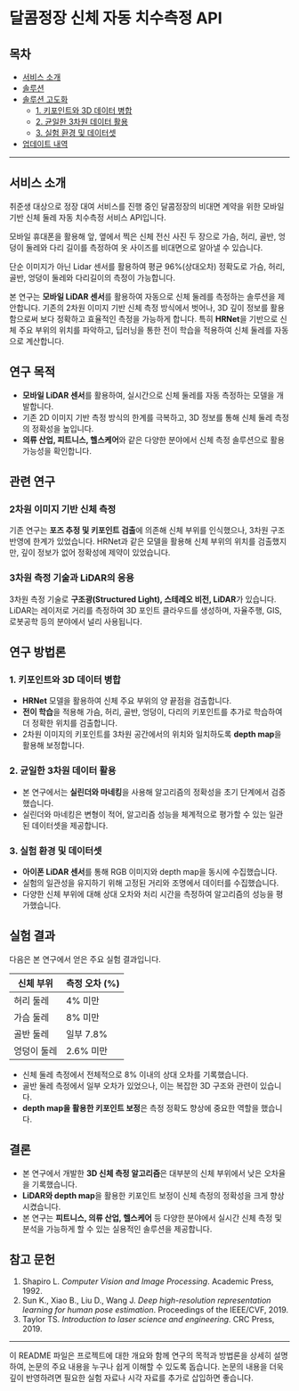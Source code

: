 # 달콤정장 신체 자동 치수측정 API


## 목차
- [서비스 소개](#서비스-소개)
- [솔루션](#솔루션)
- [솔루션 고도화](#솔루션-고도화)
  - [1. 키포인트와 3D 데이터 병합](#1-키포인트와-3d-데이터-병합)
  - [2. 균일한 3차원 데이터 활용](#2-균일한-3차원-데이터-활용)
  - [3. 실험 환경 및 데이터셋](#3-실험-환경-및-데이터셋)
- [업데이트 내역](#업데이트-내역)
---

## 서비스 소개
취준생 대상으로 정장 대여 서비스를 진행 중인 달콤정장의 비대면 계약을 위한
모바일 기반 신체 둘레 자동 치수측정 서비스 API입니다.

모바일 휴대폰을 활용해 앞, 옆에서 찍은 신체 전신 사진 두 장으로
가슴, 허리, 골반, 엉덩이 둘레와 다리 길이를 측정하여 옷 사이즈를 비대면으로 알아낼 수 있습니다.

단순 이미지가 아닌 Lidar 센서를 활용하여 평균 96%(상대오차) 정확도로 가슴, 허리, 골반, 엉덩이 둘레와 다리길이의 측정이 가능합니다.


본 연구는 **모바일 LiDAR 센서**를 활용하여 자동으로 신체 둘레를 측정하는 솔루션을 제안합니다. 기존의 2차원 이미지 기반 신체 측정 방식에서 벗어나, 3D 깊이 정보를 활용함으로써 보다 정확하고 효율적인 측정을 가능하게 합니다. 특히 **HRNet**을 기반으로 신체 주요 부위의 위치를 파악하고, 딥러닝을 통한 전이 학습을 적용하여 신체 둘레를 자동으로 계산합니다.

## 연구 목적

- **모바일 LiDAR 센서**를 활용하여, 실시간으로 신체 둘레를 자동 측정하는 모델을 개발합니다.
- 기존 2D 이미지 기반 측정 방식의 한계를 극복하고, 3D 정보를 통해 신체 둘레 측정의 정확성을 높입니다.
- **의류 산업, 피트니스, 헬스케어**와 같은 다양한 분야에서 신체 측정 솔루션으로 활용 가능성을 확인합니다.

## 관련 연구

### 2차원 이미지 기반 신체 측정
기존 연구는 **포즈 추정 및 키포인트 검출**에 의존해 신체 부위를 인식했으나, 3차원 구조 반영에 한계가 있었습니다. HRNet과 같은 모델을 활용해 신체 부위의 위치를 검출했지만, 깊이 정보가 없어 정확성에 제약이 있었습니다.

### 3차원 측정 기술과 LiDAR의 응용
3차원 측정 기술로 **구조광(Structured Light), 스테레오 비전, LiDAR**가 있습니다. LiDAR는 레이저로 거리를 측정하여 3D 포인트 클라우드를 생성하며, 자율주행, GIS, 로봇공학 등의 분야에서 널리 사용됩니다.

## 연구 방법론

### 1. 키포인트와 3D 데이터 병합

- **HRNet** 모델을 활용하여 신체 주요 부위의 양 끝점을 검출합니다.
- **전이 학습**을 적용해 가슴, 허리, 골반, 엉덩이, 다리의 키포인트를 추가로 학습하여 더 정확한 위치를 검출합니다.
- 2차원 이미지의 키포인트를 3차원 공간에서의 위치와 일치하도록 **depth map**을 활용해 보정합니다.

### 2. 균일한 3차원 데이터 활용

- 본 연구에서는 **실린더와 마네킹**을 사용해 알고리즘의 정확성을 초기 단계에서 검증했습니다.
- 실린더와 마네킹은 변형이 적어, 알고리즘 성능을 체계적으로 평가할 수 있는 일관된 데이터셋을 제공합니다.

### 3. 실험 환경 및 데이터셋

- **아이폰 LiDAR 센서**를 통해 RGB 이미지와 depth map을 동시에 수집했습니다.
- 실험의 일관성을 유지하기 위해 고정된 거리와 조명에서 데이터를 수집했습니다.
- 다양한 신체 부위에 대해 상대 오차와 처리 시간을 측정하여 알고리즘의 성능을 평가했습니다.

## 실험 결과

다음은 본 연구에서 얻은 주요 실험 결과입니다.

| 신체 부위 | 측정 오차 (%) |
|-----------|---------------|
| 허리 둘레 | 4% 미만       |
| 가슴 둘레 | 8% 미만       |
| 골반 둘레 | 일부 7.8%     |
| 엉덩이 둘레 | 2.6% 미만   |

- 신체 둘레 측정에서 전체적으로 8% 이내의 상대 오차를 기록했습니다.
- 골반 둘레 측정에서 일부 오차가 있었으나, 이는 복잡한 3D 구조와 관련이 있습니다.
- **depth map을 활용한 키포인트 보정**은 측정 정확도 향상에 중요한 역할을 했습니다.

## 결론

- 본 연구에서 개발한 **3D 신체 측정 알고리즘**은 대부분의 신체 부위에서 낮은 오차율을 기록했습니다.
- **LiDAR와 depth map**을 활용한 키포인트 보정이 신체 측정의 정확성을 크게 향상시켰습니다.
- 본 연구는 **피트니스, 의류 산업, 헬스케어** 등 다양한 분야에서 실시간 신체 측정 및 분석을 가능하게 할 수 있는 실용적인 솔루션을 제공합니다.

## 참고 문헌

1. Shapiro L. *Computer Vision and Image Processing*. Academic Press, 1992.
2. Sun K., Xiao B., Liu D., Wang J. *Deep high-resolution representation learning for human pose estimation*. Proceedings of the IEEE/CVF, 2019.
3. Taylor TS. *Introduction to laser science and engineering*. CRC Press, 2019.

---

이 README 파일은 프로젝트에 대한 개요와 함께 연구의 목적과 방법론을 상세히 설명하여, 논문의 주요 내용을 누구나 쉽게 이해할 수 있도록 돕습니다. 논문의 내용을 더욱 깊이 반영하려면 필요한 실험 자료나 시각 자료를 추가로 삽입하면 좋습니다.
